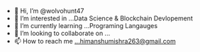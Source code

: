 - 👋 Hi, I’m @wolvohunt47
- 👀 I’m interested in ...Data Science & Blockchain Devlopement
- 🌱 I’m currently learning ...Programing Langauges
- 💞️ I’m looking to collaborate on ...
- 📫 How to reach me ...himanshumishra263@gmail.com

<!---
wolvohunt47/wolvohunt47 is a ✨ special ✨ repository because its `README.md` (this file) appears on your GitHub profile.
You can click the Preview link to take a look at your changes.
--->
